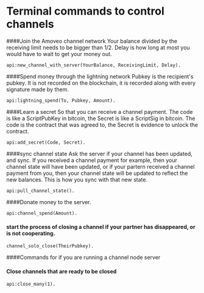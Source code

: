 Terminal commands to control channels
===============

####Join the Amoveo channel network
Your balance divided by the receiving limit needs to be bigger than 1/2. Delay is how long at most you would have to wait to get your money out.
```
api:new_channel_with_server(YourBalance, ReceivingLimit, Delay).
```

####Spend money through the lightning network
Pubkey is the recipient's pubkey. It is not recorded on the blockchain, it is recorded along with every signature made by them.
```
api:lightning_spend(To, Pubkey, Amount).
```

####Learn a secret
So that you can receive a channel payment.
The code is like a ScriptPubKey in bitcoin, the Secret is like a ScriptSig in bitcoin. The code is the contract that was agreed to, the Secret is evidence to unlock the contract.
```
api:add_secret(Code, Secret).
```

####sync channel state
Ask the server if your channel has been updated, and sync. If you received a channel payment for example, then your channel state will have been updated, or if your partern received a channel payment from you, then your channel state will be updated to reflect the new balances. This is how you sync with that new state.
```
api:pull_channel_state().
```

####Donate money to the server.
```
api:channel_spend(Amount).
```

#### start the process of closing a channel if your partner has disappeared, or is not cooperating.
```
channel_solo_close(TheirPubkey).
```

####Commands for if you are running a channel node server

#### Close channels that are ready to be closed
```
api:close_many(1).
```